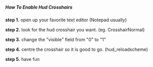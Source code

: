##### How To Enable Hud Crosshairs #####

**step 1.** open up your favorite text editor (Notepad usually)

**step 2.** look for the hud crosshair you want. (eg. CrosshairNormal)

**step 3.** change the "visible" field from "0" to "1"

**step 4.** centre the crosshair so it is good to go. (hud\_reloadscheme)

**step 5.** have fun


